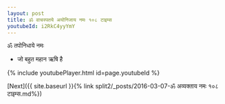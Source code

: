 ```yaml
---
layout: post
title: ॐ वाचस्पतये अयोनिजाय नमः १०८ टाइम्स
youtubeId: i2RkC4yyYmY
---
```

 
 
 ॐ तपोनिधाये नमः  
 
 -  जो बहुत महान ऋषि है 
 
  
 
  
 
 
 
 
 
 


{% include youtubePlayer.html id=page.youtubeId %}
 
[Next]({{ site.baseurl }}{% link  split2/_posts/2016-03-07-ॐ अव्यक्ताय नमः १०८ टाइम्स.md%})
 
